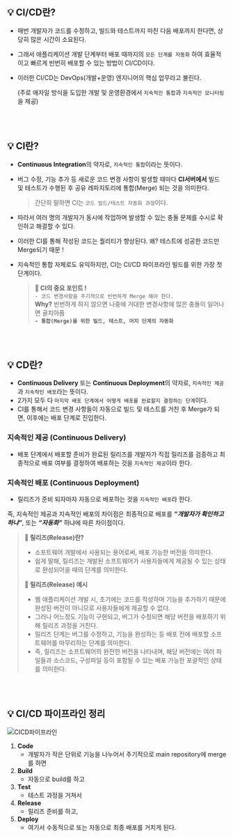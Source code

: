 ## 💡 CI/CD란?
- 매번 개발자가 코드를 수정하고, 빌드와 테스트까지 마친 다음 배포까지 한다면, 상당히 많은 시간이 소요된다.
- 그래서 애플리케이션 개발 단계부터 배포 때까지의 `모든 단계를 자동화` 하여 효율적이고 빠르게 빈번히 배포할 수 있는 방법이 CI/CD이다.
- 이러한 CI/CD는 DevOps(개발+운영) 엔지니어의 핵심 업무라고 불린다.
    
    (주로 애자일 방식을 도입한 개발 및 운영환경에서 `지속적인 통합`과 `지속적인 모니터링`을 제공)

<br>
<br>

## 💡 CI란?
- **Continuous Integration**의 약자로, `지속적인 통합`이라는 뜻이다.
- 버그 수정, 기능 추가 등 새로운 코드 변경 사항이 발생할 때마다 **CI서버에서** 빌드 및 테스트가 수행된 후 공유 레파지토리에 통합(Merge) 되는 것을 의미한다.
    
    > 간단히 말하면 CI는 `코드 빌드/테스트 자동화 과정`이다.

- 따라서 여러 명의 개발자가 동시에 작업하며 발생할 수 있는 충돌 문제를 수시로 확인하고 해결할 수 있다.
- 이러한 CI를 통해 작성된 코드는 퀄리티가 향상된다.
왜? 테스트에 성공한 코드만 Merge되기 때문 !
- 지속적인 통합 자체로도 유익하지만, CI는 CI/CD 파이프라인 빌드를 위한 가장 첫단계이다.

    > **📌 CI의 중요 포인트 !**<br>
    `- 코드 변경사항을 주기적으로 빈번하게 Merge 해야 한다.`<br>
    **Why?** 빈번하게 하지 않으면 나중에 거대한 변경사항에 많은 충돌이 일어나면 골치아픔<br>
    **`- 통합(Merge)을 위한 빌드, 테스트, 머지 단계의 자동화`**

<br>
<br>

## 💡 CD란?
- **Continuous Delivery** 또는 **Continuous Deployment**의 약자로,
`지속적인 제공`과 `지속적인 배포`라는 뜻이다.
- 2가지 모두 다 `마지막 배포 단계에서 어떻게 배포를 완료할지 결정하는 단계`이다.
- CI를 통해서 코드 변경 사항들이 자동으로 빌드 및 테스트를 거친 후 Merge가 되면,
이후에는 배포 단계로 진입한다.

### 지속적인 제공 (Continuous Delivery)

- 배포 단계에서 배포할 준비가 완료된 릴리즈를 개발자가 직접 릴리즈를 검증하고 최종적으로 배포 여부를 결정하여 배포하는 것을 `지속적인 제공`이라 한다.

### 지속적인 배포 (Continuous Deployment)

- 릴리즈가 준비 되자마자 자동으로 배포하는 것을 `지속적인 배포`라 한다.

즉, 지속적인 제공과 지속적인 배포의 차이점은
최종적으로 배포를 **_“개발자가 확인하고 하냐”_**, 또는 **_“자동화”_** 하냐에 따른 차이점이다.

> **📌 릴리즈(Release)란?**
> - 소프트웨어 개발에서 사용되는 용어로써, 배포 가능한 버전을 의미한다.
> - 쉽게 말해, 릴리즈는 개발된 소프트웨어가 사용자들에게 제공될 수 있는 상태로 완성되어을 때의 단계를 의미한다.<br>
>
> **📌 릴리즈(Release) 예시**
> - 웹 애플리케이션 개발 시, 초기에는 코드를 작성하며 기능을 추가하기 때문에 완성된 버전이 아니므로 사용자들에게 제공할 수 없다.
> - 그러나 어느정도 기능이 구현되고, 버그가 수정되면 해당 버전을 배포하기 위해 릴리즈 과정을 거친다.
> - 릴리즈 단계는 버그를 수정하고, 기능을 완성하는 등 배포 전에 배포할 소프트웨어를 마무리하는 단계를 의미한다.
> - 즉, 릴리즈는 소프트웨어의 완전한 버전을 나타내며, 해당 버전에는 여러 파일들과 소스코드, 구성파일 등이 포함될 수 있는 배포 가능한 포괄적인 상태를 의미한다.


<br>
<br>

## 💡 CI/CD 파이프라인 정리
![CICD파이프라인](https://github.com/roovies/TIL/assets/119032680/b3c23d99-4540-4af3-818e-ea99596addd5)


1. **Code**
    - 개발자가 작은 단위로 기능을 나누어서 주기적으로 main repository에 merge를 하면
2. **Build**
    - 자동으로 build를 하고
3. **Test**
    - 테스트 과정을 거쳐서
4. **Release**
    - 릴리즈 준비를 하고,
5. **Deploy**
    - 여기서 수동적으로 또는 자동으로 최종 배포를 거치게 된다.